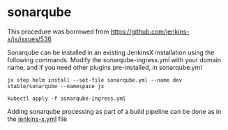 # sonarqube
This procedure was borrowed from https://github.com/jenkins-x/jx/issues/536

Sonarqube can be installed in an existing JenkinsX installation using the following commands.
Modify the sonarqube-ingress.yml with your domain name, and if you need other plugins pre-installed, in sonarqube.yml


	jx step helm install --set-file sonarqube.yml --name dev stable/sonarqube --namespace jx

	kubectl apply -f sonarqube-ingress.yml  
	
	
Adding sonarqube processing as part of a build pipeline can be done as in the [jenkins-x.yml](jenkins-x.yml) file

